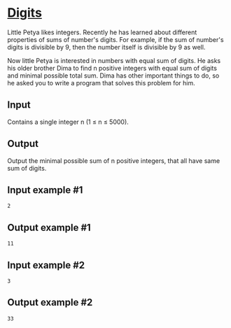 # [Digits](https://www.e-olymp.com/en/contests/9666/problems/84866)
Little Petya likes integers. Recently he has learned about different properties of sums of number's digits. For example, if the sum of number's digits is divisible by 9, then the number itself is divisible by 9 as well.

Now little Petya is interested in numbers with equal sum of digits. He asks his older brother Dima to find n positive integers with equal sum of digits and minimal possible total sum. Dima has other important things to do, so he asked you to write a program that solves this problem for him.

## Input
Contains a single integer n (1 ≤ n ≤ 5000).

## Output
Output the minimal possible sum of n positive integers, that all have same sum of digits.

## Input example #1
```
2
```

## Output example #1
```
11
```

## Input example #2
```
3
```

## Output example #2
```
33
```
